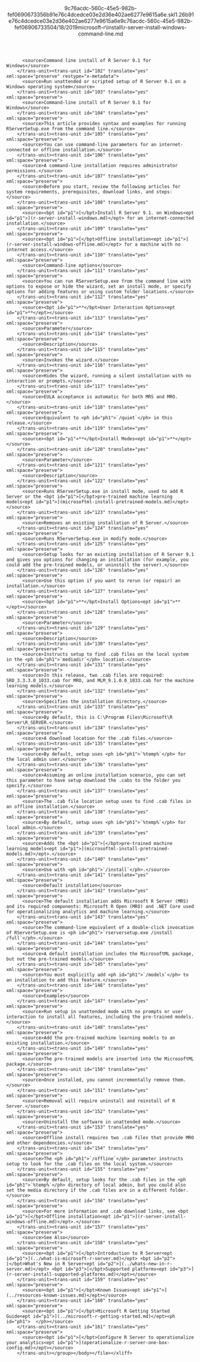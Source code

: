 <?xml version="1.0"?><xliff version="1.2" xmlns="urn:oasis:names:tc:xliff:document:1.2" xmlns:xsi="http://www.w3.org/2001/XMLSchema-instance" xsi:schemaLocation="urn:oasis:names:tc:xliff:document:1.2 xliff-core-1.2-transitional.xsd"><file datatype="xml" original="r-server-install-windows-command-line.md" source-language="en-US" target-language="en-US"><header><tool tool-id="mdxliff" tool-name="mdxliff" tool-version="1.0-d1654b2" tool-company="Microsoft" /><xliffext:skl_file_name xmlns:xliffext="urn:microsoft:content:schema:xliffextensions">9c76acdc-560c-45e5-982b-fef0690673356b91e76c4dcedce03e2d36e402ae6277e9615a6e.skl</xliffext:skl_file_name><xliffext:version xmlns:xliffext="urn:microsoft:content:schema:xliffextensions">1.2</xliffext:version><xliffext:ms.openlocfilehash xmlns:xliffext="urn:microsoft:content:schema:xliffextensions">6b91e76c4dcedce03e2d36e402ae6277e9615a6e</xliffext:ms.openlocfilehash><xliffext:ms.sourcegitcommit xmlns:xliffext="urn:microsoft:content:schema:xliffextensions">9c76acdc-560c-45e5-982b-fef069067335</xliffext:ms.sourcegitcommit><xliffext:ms.lasthandoff xmlns:xliffext="urn:microsoft:content:schema:xliffextensions">04/18/2019</xliffext:ms.lasthandoff><xliffext:ms.openlocfilepath xmlns:xliffext="urn:microsoft:content:schema:xliffextensions">microsoft-r\install\r-server-install-windows-command-line.md</xliffext:ms.openlocfilepath></header><body><group id="content" extype="content"><trans-unit id="101" translate="yes" xml:space="preserve" restype="x-metadata">
          <source>Command line install of R Server 9.1 for Windows</source>
        </trans-unit><trans-unit id="102" translate="yes" xml:space="preserve" restype="x-metadata">
          <source>Run unattended or scripted setup of R Server 9.1 on a Windows operating system</source>
        </trans-unit><trans-unit id="103" translate="yes" xml:space="preserve">
          <source>Command-line install of R Server 9.1 for Windows</source>
        </trans-unit><trans-unit id="104" translate="yes" xml:space="preserve">
          <source>This article provides syntax and examples for running RServerSetup.exe from the command line.</source>
        </trans-unit><trans-unit id="105" translate="yes" xml:space="preserve">
          <source>You can use command-line parameters for an internet-connected or offline installation.</source>
        </trans-unit><trans-unit id="106" translate="yes" xml:space="preserve">
          <source>A command-line installation requires administrator permissions.</source>
        </trans-unit><trans-unit id="107" translate="yes" xml:space="preserve">
          <source>Before you start, review the following articles for system requirements, prerequisites, download links, and steps:</source>
        </trans-unit><trans-unit id="108" translate="yes" xml:space="preserve">
          <source><bpt id="p1">[</bpt>Install R Server 9.1. on Windows<ept id="p1">](r-server-install-windows.md)</ept> for an internet-connected installation.</source>
        </trans-unit><trans-unit id="109" translate="yes" xml:space="preserve">
          <source><bpt id="p1">[</bpt>Offline installation<ept id="p1">](r-server-install-windows-offline.md)</ept> for a machine with no internet access.</source>
        </trans-unit><trans-unit id="110" translate="yes" xml:space="preserve">
          <source>Command-line options</source>
        </trans-unit><trans-unit id="111" translate="yes" xml:space="preserve">
          <source>You can run RServerSetup.exe from the command line with options to expose or hide the wizard, set an install mode, or specify options for adding features or using custom folder locations.</source>
        </trans-unit><trans-unit id="112" translate="yes" xml:space="preserve">
          <source><bpt id="p1">**</bpt>User Interaction Options<ept id="p1">**</ept></source>
        </trans-unit><trans-unit id="113" translate="yes" xml:space="preserve">
          <source>Parameter</source>
        </trans-unit><trans-unit id="114" translate="yes" xml:space="preserve">
          <source>Description</source>
        </trans-unit><trans-unit id="115" translate="yes" xml:space="preserve">
          <source>Invokes the wizard.</source>
        </trans-unit><trans-unit id="116" translate="yes" xml:space="preserve">
          <source>Hides the wizard, running a silent installation with no interaction or prompts.</source>
        </trans-unit><trans-unit id="117" translate="yes" xml:space="preserve">
          <source>EULA acceptance is automatic for both MRS and MRO.</source>
        </trans-unit><trans-unit id="118" translate="yes" xml:space="preserve">
          <source>Equivalent to <ph id="ph1">`/quiet`</ph> in this release.</source>
        </trans-unit><trans-unit id="119" translate="yes" xml:space="preserve">
          <source><bpt id="p1">**</bpt>Install Modes<ept id="p1">**</ept></source>
        </trans-unit><trans-unit id="120" translate="yes" xml:space="preserve">
          <source>Parameter</source>
        </trans-unit><trans-unit id="121" translate="yes" xml:space="preserve">
          <source>Description</source>
        </trans-unit><trans-unit id="122" translate="yes" xml:space="preserve">
          <source>Runs RServerSetup.exe in install mode, used to add R Server or the <bpt id="p1">[</bpt>pre-trained machine learning models<ept id="p1">](microsoftml-install-pretrained-models.md)</ept></source>
        </trans-unit><trans-unit id="123" translate="yes" xml:space="preserve">
          <source>Removes an existing installation of R Server.</source>
        </trans-unit><trans-unit id="124" translate="yes" xml:space="preserve">
          <source>Runs RServerSetup.exe in modify mode.</source>
        </trans-unit><trans-unit id="125" translate="yes" xml:space="preserve">
          <source>Setup looks for an existing installation of R Server 9.1 and gives you options for changing an installation (for example, you could add the pre-trained models, or uninstall the server).</source>
        </trans-unit><trans-unit id="126" translate="yes" xml:space="preserve">
          <source>Use this option if you want to rerun (or repair) an installation.</source>
        </trans-unit><trans-unit id="127" translate="yes" xml:space="preserve">
          <source><bpt id="p1">**</bpt>Install Options<ept id="p1">**</ept></source>
        </trans-unit><trans-unit id="128" translate="yes" xml:space="preserve">
          <source>Parameter</source>
        </trans-unit><trans-unit id="129" translate="yes" xml:space="preserve">
          <source>Description</source>
        </trans-unit><trans-unit id="130" translate="yes" xml:space="preserve">
          <source>Instructs setup to find .cab files on the local system in the <ph id="ph1">`mediadir`</ph> location.</source>
        </trans-unit><trans-unit id="131" translate="yes" xml:space="preserve">
          <source>In this release, two .cab files are required: SRO_3.3.3.0_1033.cab for MRO, and MLM_9.1.0.0_1033.cab for the machine learning models.</source>
        </trans-unit><trans-unit id="132" translate="yes" xml:space="preserve">
          <source>Specifies the installation directory.</source>
        </trans-unit><trans-unit id="133" translate="yes" xml:space="preserve">
          <source>By default, this is C:\Program Files\Microsoft\R Server\R_SERVER.</source>
        </trans-unit><trans-unit id="134" translate="yes" xml:space="preserve">
          <source>A download location for the .cab files.</source>
        </trans-unit><trans-unit id="135" translate="yes" xml:space="preserve">
          <source>By default, setup uses <ph id="ph1">`%temp%`</ph> for the local admin user.</source>
        </trans-unit><trans-unit id="136" translate="yes" xml:space="preserve">
          <source>Assuming an online installation scenario, you can set this parameter to have setup download the .cabs to the folder you specify.</source>
        </trans-unit><trans-unit id="137" translate="yes" xml:space="preserve">
          <source>The .cab file location setup uses to find .cab files in an offline installation.</source>
        </trans-unit><trans-unit id="138" translate="yes" xml:space="preserve">
          <source>By default, setup uses <ph id="ph1">`%temp%`</ph> for local admin.</source>
        </trans-unit><trans-unit id="139" translate="yes" xml:space="preserve">
          <source>Adds the <bpt id="p1">[</bpt>pre-trained machine learning models<ept id="p1">](microsoftml-install-pretrained-models.md)</ept>.</source>
        </trans-unit><trans-unit id="140" translate="yes" xml:space="preserve">
          <source>Use with <ph id="ph1">`/install`</ph>.</source>
        </trans-unit><trans-unit id="141" translate="yes" xml:space="preserve">
          <source>Default installation</source>
        </trans-unit><trans-unit id="142" translate="yes" xml:space="preserve">
          <source>The default installation adds Microsoft R Server (MRS) and its required components: Microsoft R Open (MRO) and .NET Core used for operationalizing analytics and machine learning.</source>
        </trans-unit><trans-unit id="143" translate="yes" xml:space="preserve">
          <source>The command-line equivalent of a double-click invocation of RServerSetup.exe is <ph id="ph1">`rserversetup.exe /install /full`</ph>.</source>
        </trans-unit><trans-unit id="144" translate="yes" xml:space="preserve">
          <source>A default installation includes the MicrosoftML package, but not the pre-trained models.</source>
        </trans-unit><trans-unit id="145" translate="yes" xml:space="preserve">
          <source>You must explicitly add <ph id="ph1">`/models`</ph> to an installation to add this feature.</source>
        </trans-unit><trans-unit id="146" translate="yes" xml:space="preserve">
          <source>Examples</source>
        </trans-unit><trans-unit id="147" translate="yes" xml:space="preserve">
          <source>Run setup in unattended mode with no prompts or user interaction to install all features, including the pre-trained models.</source>
        </trans-unit><trans-unit id="148" translate="yes" xml:space="preserve">
          <source>Add the pre-trained machine learning models to an existing installation.</source>
        </trans-unit><trans-unit id="149" translate="yes" xml:space="preserve">
          <source>The pre-trained models are inserted into the MicrosoftML package.</source>
        </trans-unit><trans-unit id="150" translate="yes" xml:space="preserve">
          <source>Once installed, you cannot incrementally remove them.</source>
        </trans-unit><trans-unit id="151" translate="yes" xml:space="preserve">
          <source>Removal will require uninstall and reinstall of R Server.</source>
        </trans-unit><trans-unit id="152" translate="yes" xml:space="preserve">
          <source>Uninstall the software in unattended mode.</source>
        </trans-unit><trans-unit id="153" translate="yes" xml:space="preserve">
          <source>Offline install requires two .cab files that provide MRO and other dependencies.</source>
        </trans-unit><trans-unit id="154" translate="yes" xml:space="preserve">
          <source>The <ph id="ph1">`/offline`</ph> parameter instructs setup to look for the .cab files on the local system.</source>
        </trans-unit><trans-unit id="155" translate="yes" xml:space="preserve">
          <source>By default, setup looks for the .cab files in the <ph id="ph1">`%temp%`</ph> directory of local admin, but you could also set the media directory if the .cab files are in a different folder.</source>
        </trans-unit><trans-unit id="156" translate="yes" xml:space="preserve">
          <source>For more information and .cab download links, see <bpt id="p1">[</bpt>Offline installation<ept id="p1">](r-server-install-windows-offline.md)</ept>.</source>
        </trans-unit><trans-unit id="157" translate="yes" xml:space="preserve">
          <source>See Also</source>
        </trans-unit><trans-unit id="158" translate="yes" xml:space="preserve">
          <source><bpt id="p1">[</bpt>Introduction to R Server<ept id="p1">](../what-is-microsoft-r-server.md)</ept> <bpt id="p2">[</bpt>What's New in R Server<ept id="p2">](../whats-new-in-r-server.md)</ept> <bpt id="p3">[</bpt>Supported platforms<ept id="p3">](r-server-install-supported-platforms.md)</ept></source>
        </trans-unit><trans-unit id="159" translate="yes" xml:space="preserve">
          <source><bpt id="p1">[</bpt>Known Issues<ept id="p1">](../resources-known-issues.md)</ept></source>
        </trans-unit><trans-unit id="160" translate="yes" xml:space="preserve">
          <source><bpt id="p1">[</bpt>Microsoft R Getting Started Guide<ept id="p1">](../microsoft-r-getting-started.md)</ept><ph id="ph1">  </ph></source>
        </trans-unit><trans-unit id="161" translate="yes" xml:space="preserve">
          <source><bpt id="p1">[</bpt>Configure R Server to operationalize your analytics<ept id="p1">](operationalize-r-server-one-box-config.md)</ept></source>
        </trans-unit></group></body></file></xliff>